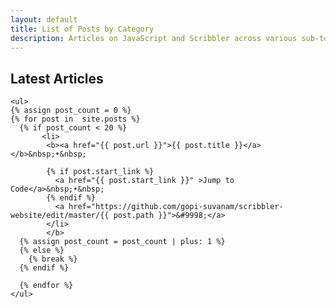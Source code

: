 ```yaml
---
layout: default
title: List of Posts by Category
description: Articles on JavaScript and Scribbler across various sub-topics incliding AI/ML, XR, Scientific Computing, and Financial Computing.
---
```



<div class="container">

  

  <h2>Latest Articles</h2>
  <div class="row">
    

    <ul>
    {% assign post_count = 0 %}
    {% for post in  site.posts %}
      {% if post_count < 20 %}
           <li>
            <b><a href="{{ post.url }}">{{ post.title }}</a></b>&nbsp;•&nbsp;

            {% if post.start_link %}
              <a href="{{ post.start_link }}" >Jump to Code</a>&nbsp;•&nbsp;
            {% endif %}
              <a href="https://github.com/gopi-suvanam/scribbler-website/edit/master/{{ post.path }}">&#9998;</a>
            </li>
            </b>
      {% assign post_count = post_count | plus: 1 %}
      {% else %}
        {% break %}
      {% endif %}
      
      {% endfor %}
    </ul>
  </div>
</div>
